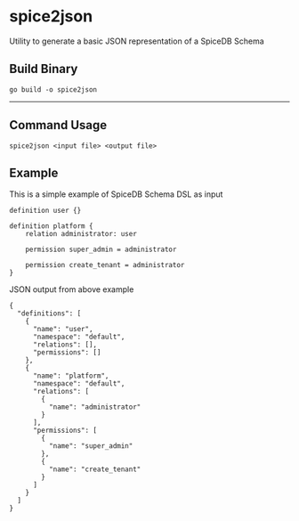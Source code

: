 # spice2json
Utility to generate a basic JSON representation of a SpiceDB Schema

## Build Binary

```
go build -o spice2json
```

---

## Command Usage

```
spice2json <input file> <output file>
```

## Example

This is a simple example of SpiceDB Schema DSL as input
```
definition user {}

definition platform {
	relation administrator: user

	permission super_admin = administrator

	permission create_tenant = administrator
}
```

JSON output from above example
```
{
  "definitions": [
    {
      "name": "user",
      "namespace": "default",
      "relations": [],
      "permissions": []
    },
    {
      "name": "platform",
      "namespace": "default",
      "relations": [
        {
          "name": "administrator"
        }
      ],
      "permissions": [
        {
          "name": "super_admin"
        },
        {
          "name": "create_tenant"
        }
      ]
    }
  ]
}
```
